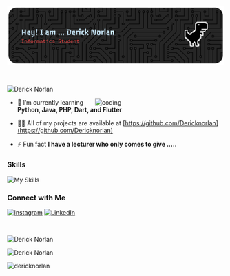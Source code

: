 <!-- Header Banner -->
![Derick Norlan](img/github-header-banner.png)

</br>

<!-- GitHub Trophies -->
![Derick Norlan](https://github-profile-trophy.vercel.app/?username=DerickNorlan&theme=swift&no-frame=true&no-bg=true&margin-w=4)

<img align="right" alt="coding" width="300" src="https://media.tenor.com/nWAHKBp32sYAAAAM/kein-stress.gif">

<!-- About Me -->
- 🌱 I’m currently learning **Python, Java, PHP, Dart, and Flutter**

- 👨‍💻 All of my projects are available at [https://github.com/Dericknorlan](https://github.com/Dericknorlan)

- ⚡ Fun fact **I have a lecturer who only comes to give .....**

<!-- Skills -->
### Skills
![My Skills](https://skillicons.dev/icons?i=html,css,javascript,python,java,php,dart,laravel,mysql,flutter,figma,linux&theme=light&perline=6)

<!-- Socials -->
### Connect with Me
<!-- Socials -->
[![Instagram](https://skillicons.dev/icons?i=instagram&theme=light)](https://instagram.com/drck_n)
[![LinkedIn](https://skillicons.dev/icons?i=linkedin&theme=light)](https://www.linkedin.com/in/derick-norlan-123150299/)


</br>

<!-- GitHub stats -->
![Derick Norlan](https://nirzak-streak-stats.vercel.app/?user=DerickNorlan&theme=apprentice&hide_border=false)

![Derick Norlan](https://github-readme-stats.vercel.app/api/top-langs/?username=DerickNorlan&theme=apprentice&hide_border=false&include_all_commits=true&count_private=true&layout=compact)

<!-- views -->
<p align="left"> <img src="https://komarev.com/ghpvc/?username=dericknorlan&label=Profile%20views&color=0e75b6&style=flat" alt="dericknorlan" /> </p>
